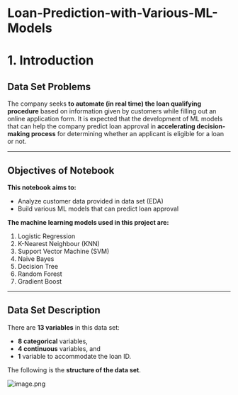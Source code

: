 # Loan-Prediction-with-Various-ML-Models
# 1. Introduction 

## Data Set Problems 

The company seeks **to automate (in real time) the loan qualifying procedure** based on information given by customers while filling out an online application form. It is expected that the development of ML models that can help the company predict loan approval in **accelerating decision-making process** for determining whether an applicant is eligible for a loan or not.

---

## Objectives of Notebook 
 **This notebook aims to:**
*   Analyze customer data provided in data set (EDA)
*   Build various ML models that can predict loan approval

 **The machine learning models used in this project are:** 
1. Logistic Regression
2. K-Nearest Neighbour (KNN)
3. Support Vector Machine (SVM)
4. Naive Bayes
5. Decision Tree
6. Random Forest
7. Gradient Boost

---

## Data Set Description 
There are **13 variables** in this data set:
*   **8 categorical** variables,
*   **4 continuous** variables, and
*   **1** variable to accommodate the loan ID.


 The following is the **structure of the data set**.


![image.png](attachment:image.png)
